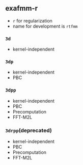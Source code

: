 ## exafmm-r
+ `r` for regularization 
+ name for development is `rtfmm`

### `3d`
  + kernel-independent

### `3dp`
  + kernel-independent
  + PBC

### `3dpp`
  + kernel-independent
  + PBC
  + Precomputation
  + FFT-M2L

### `3drpp`(deprecated)
  + kernel-independent
  + PBC
  + Precomputation
  + FFT-M2L

